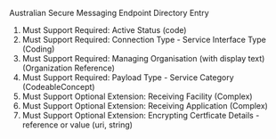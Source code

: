 Australian Secure Messaging Endpoint Directory Entry
1. Must Support Required: Active Status (code)
1. Must Support Required: Connection Type - Service Interface Type (Coding)
1. Must Support Required: Managing Organisation (with display text) (Organization Reference)
1. Must Support Required: Payload Type - Service Category (CodeableConcept)
1. Must Support Optional Extension: Receiving Facility (Complex)
1. Must Support Optional Extension: Receiving Application (Complex)
1. Must Support Optional Extension: Encrypting Certficate Details - reference or value (uri, string)
